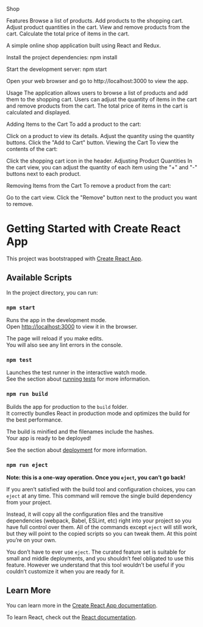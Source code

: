 Shop

Features
Browse a list of products.
Add products to the shopping cart.
Adjust product quantities in the cart.
View and remove products from the cart.
Calculate the total price of items in the cart.

A simple online shop application built using React and Redux.

Install the project dependencies:
npm install

Start the development server:
npm start

Open your web browser and go to http://localhost:3000 to view the app.

Usage
The application allows users to browse a list of products and add them to the shopping cart. Users can adjust the quantity of items in the cart and remove products from the cart. The total price of items in the cart is calculated and displayed.

Adding Items to the Cart
To add a product to the cart:

Click on a product to view its details.
Adjust the quantity using the quantity buttons.
Click the "Add to Cart" button.
Viewing the Cart
To view the contents of the cart:

Click the shopping cart icon in the header.
Adjusting Product Quantities
In the cart view, you can adjust the quantity of each item using the "+" and "-" buttons next to each product.

Removing Items from the Cart
To remove a product from the cart:

Go to the cart view.
Click the "Remove" button next to the product you want to remove.

# Getting Started with Create React App

This project was bootstrapped with [Create React App](https://github.com/facebook/create-react-app).

## Available Scripts

In the project directory, you can run:

### `npm start`

Runs the app in the development mode.\
Open [http://localhost:3000](http://localhost:3000) to view it in the browser.

The page will reload if you make edits.\
You will also see any lint errors in the console.

### `npm test`

Launches the test runner in the interactive watch mode.\
See the section about [running tests](https://facebook.github.io/create-react-app/docs/running-tests) for more information.

### `npm run build`

Builds the app for production to the `build` folder.\
It correctly bundles React in production mode and optimizes the build for the best performance.

The build is minified and the filenames include the hashes.\
Your app is ready to be deployed!

See the section about [deployment](https://facebook.github.io/create-react-app/docs/deployment) for more information.

### `npm run eject`

**Note: this is a one-way operation. Once you `eject`, you can’t go back!**

If you aren’t satisfied with the build tool and configuration choices, you can `eject` at any time. This command will remove the single build dependency from your project.

Instead, it will copy all the configuration files and the transitive dependencies (webpack, Babel, ESLint, etc) right into your project so you have full control over them. All of the commands except `eject` will still work, but they will point to the copied scripts so you can tweak them. At this point you’re on your own.

You don’t have to ever use `eject`. The curated feature set is suitable for small and middle deployments, and you shouldn’t feel obligated to use this feature. However we understand that this tool wouldn’t be useful if you couldn’t customize it when you are ready for it.

## Learn More

You can learn more in the [Create React App documentation](https://facebook.github.io/create-react-app/docs/getting-started).

To learn React, check out the [React documentation](https://reactjs.org/).
